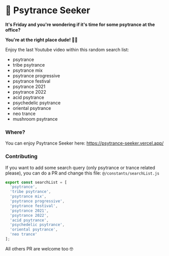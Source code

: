 # 💊 Psytrance Seeker 

**It's Friday and you're wondering if it's time for some psytrance at the office?**  

**You're at the right place dude! 💃🏻**


Enjoy the last Youtube video within this random search list:
- psytrance
- tribe psytrance
- psytrance mix
- psytrance progressive
- psytrance festival
- psytrance 2021
- psytrance 2022
- acid psytrance
- psychedelic psytrance
- oriental psytrance
- neo trance
- mushroom psytrance

### Where?

You can enjoy Psytrance Seeker here: https://psytrance-seeker.vercel.app/

### Contributing

If you want to add some search query (only psytrance or trance related please), you can do a PR and change this file: `@/constants/searchList.js`
```js
export const searchList = [
  'psytrance',
  'tribe psytrance',
  'psytrance mix',
  'psytrance progressive',
  'psytrance festival',
  'psytrance 2021',
  'psytrance 2022',
  'acid psytrance',
  'psychedelic psytrance',
  'oriental psytrance',
  'neo trance'
];
```

All others PR are welcome too 🤓
